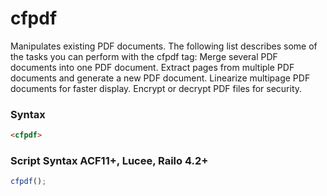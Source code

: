 # cfpdf

Manipulates existing PDF documents. The following list describes some of the
 tasks you can perform with the cfpdf tag:
 Merge several PDF documents into one PDF document.
 Extract pages from multiple PDF documents and generate a new PDF document.
 Linearize multipage PDF documents for faster display.
 Encrypt or decrypt PDF files for security.

### Syntax

```html
<cfpdf>
```

### Script Syntax ACF11+, Lucee, Railo 4.2+

```javascript
cfpdf();
```
